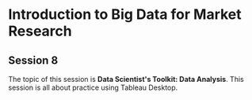 # Introduction to Big Data for Market Research

## Session 8

The topic of this session is **Data Scientist's Toolkit: Data Analysis**. This session is all about practice using Tableau Desktop.